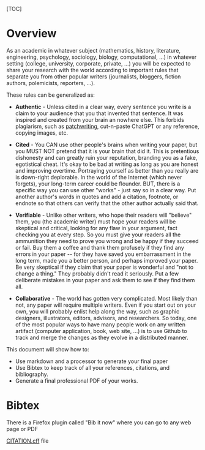 <!--
DESCRIPTION: Learn how to write academic papers following key principles of authenticity, proper citation, verifiability and collaboration while using modern tools like markdown, Bibtex and Github.
-->

[TOC]

# Overview

As an academic in whatever subject (mathematics, history, literature, engineering, psychology, sociology, biology, computational, ...) in whatever setting (college, university, corporate, private, ...) you will be expected to share your research with the world according to important rules that separate you from other popular writers (journalists, bloggers, fiction authors, polemicists, reporters, ...).

These rules can be generalized as:

* **Authentic** - Unless cited in a clear way, every sentence you write is a claim to your audience that you that invented that sentence. It was inspired and created from your brain an nowhere else. This forbids plagiarism, such as [patchwriting](https://www.merriam-webster.com/wordplay/words-were-watching-patchwriting), cut-n-paste ChatGPT or any reference, copying images, etc.

* **Cited** - You CAN use other people's brains when writing your paper, but you MUST NOT pretend that it is your brain that did it. This is pretentious dishonesty and can greatly ruin your reputation, branding you as a fake, egotistical cheat. It's okay to be bad at writing as long as you are honest and improving overtime. Portraying yourself as better than you really are is down-right deplorable. In the world of the Internet (which never forgets), your long-term career could be flounder. BUT, there is a specific way you can use other "works" - just say so in a clear way. Put another author's words in quotes and add a citation, footnote, or endnote so that others can verify that the other author actually said that.

* **Verifiable** - Unlike other writers, who hope their readers will "believe" them, you (the academic writer) must hope your readers will be skeptical and critical, looking for any flaw in your argument, fact checking you at every step. So you must give your readers all the ammunition they need to prove you wrong and be happy if they succeed or fail. Buy them a coffee and thank them profusely if they find any errors in your paper -- for they have saved you embarrassment in the long term, made you a better person, and perhaps improved your paper. Be very skeptical if they claim that your paper is wonderful and "not to change a thing." They probably didn't read it seriously. Put a few deliberate mistakes in your paper and ask them to see if they find them all.

* **Collaborative** - The world has gotten very complicated. Most likely than not, any paper will require multiple writers. Even if you start out on your own, you will probably enlist help along the way, such as graphic designers, illustrators, editors, advisors, and researchers. So today, one of the most popular ways to have many people work on any written artifact (computer application, book, web site, ...) is to use Github to track and merge the changes as they evolve in a distributed manner.

This document will show how to:

* Use markdown and a processor to generate your final paper
* Use Bibtex to keep track of all your references, citations, and bibliography.
* Generate a final professional PDF of your works.

# Bibtex

There is a Firefox plugin called "Bib it now" where you can go to any web page or PDF

[CITATION.cff](https://citation-file-format.github.io/) file